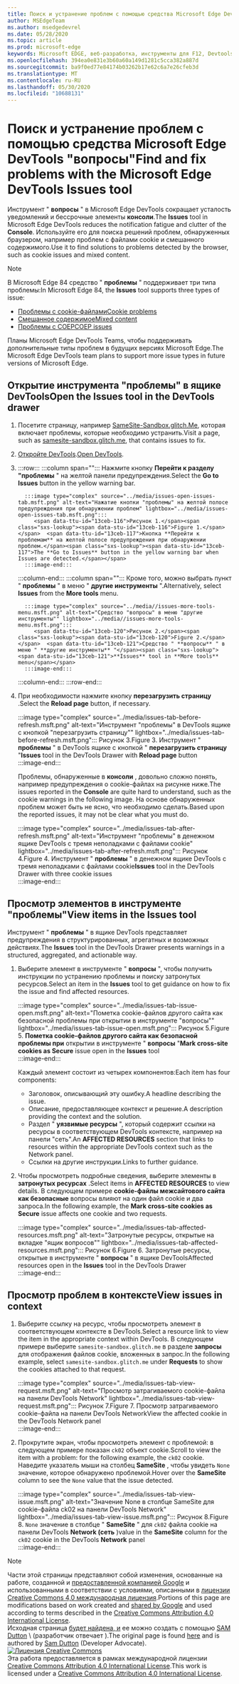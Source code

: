 ```yaml
---
title: Поиск и устранение проблем с помощью средства Microsoft Edge DevTools "вопросы"
author: MSEdgeTeam
ms.author: msedgedevrel
ms.date: 05/28/2020
ms.topic: article
ms.prod: microsoft-edge
keywords: Microsoft EDGE, веб-разработка, инструменты для F12, Devtools
ms.openlocfilehash: 394ea0e831e3b60a60a149d1281c5cca382a887d
ms.sourcegitcommit: ba9f0ed77e84174b03262b17e62c6a7e26cfeb3d
ms.translationtype: MT
ms.contentlocale: ru-RU
ms.lasthandoff: 05/30/2020
ms.locfileid: "10688131"
---
```

<!-- Copyright Sam Dutton 

   Licensed under the Apache License, Version 2.0 (the "License");
   you may not use this file except in compliance with the License.
   You may obtain a copy of the License at

       https://www.apache.org/licenses/LICENSE-2.0

   Unless required by applicable law or agreed to in writing, software
   distributed under the License is distributed on an "AS IS" BASIS,
   WITHOUT WARRANTIES OR CONDITIONS OF ANY KIND, either express or implied.
   See the License for the specific language governing permissions and
   limitations under the License.  -->  





# <span data-ttu-id="13ceb-103">Поиск и устранение проблем с помощью средства Microsoft Edge DevTools "вопросы"</span><span class="sxs-lookup"><span data-stu-id="13ceb-103">Find and fix problems with the Microsoft Edge DevTools Issues tool</span></span>   



<span data-ttu-id="13ceb-104">Инструмент " **вопросы** " в Microsoft Edge DevTools сокращает усталость уведомлений и бессрочные элементы **консоли**.</span><span class="sxs-lookup"><span data-stu-id="13ceb-104">The **Issues** tool in Microsoft Edge DevTools reduces the notification fatigue and clutter of the **Console**.</span></span>  <span data-ttu-id="13ceb-105">Используйте его для поиска решений проблем, обнаруженных браузером, например проблем с файлами cookie и смешанного содержимого.</span><span class="sxs-lookup"><span data-stu-id="13ceb-105">Use it to find solutions to problems detected by the browser, such as cookie issues and mixed content.</span></span>  

> [!NOTE]
> <span data-ttu-id="13ceb-106">В Microsoft Edge 84 средство " **проблемы** " поддерживает три типа проблемы:</span><span class="sxs-lookup"><span data-stu-id="13ceb-106">In Microsoft Edge 84, the **Issues** tool supports three types of issue:</span></span>  
> *   [<span data-ttu-id="13ceb-107">Проблемы с cookie-файлами</span><span class="sxs-lookup"><span data-stu-id="13ceb-107">Cookie problems</span></span>][MDNSameSiteCookies]  
> *   [<span data-ttu-id="13ceb-108">Смешанное содержимое</span><span class="sxs-lookup"><span data-stu-id="13ceb-108">Mixed content</span></span>][MDNMixedContent]  
> *   [<span data-ttu-id="13ceb-109">Проблемы с COEP</span><span class="sxs-lookup"><span data-stu-id="13ceb-109">COEP issues</span></span>][W3CCOEPSpec]
> 
> <span data-ttu-id="13ceb-110">Планы Microsoft Edge DevTools Teams, чтобы поддерживать дополнительные типы проблем в будущих версиях Microsoft Edge.</span><span class="sxs-lookup"><span data-stu-id="13ceb-110">The Microsoft Edge DevTools team plans to support more issue types in future versions of Microsoft Edge.</span></span>  

## <span data-ttu-id="13ceb-111">Открытие инструмента "проблемы" в ящике DevTools</span><span class="sxs-lookup"><span data-stu-id="13ceb-111">Open the Issues tool in the DevTools drawer</span></span>   

1.  <span data-ttu-id="13ceb-112">Посетите страницу, например [SameSite-Sandbox.glitch.Me][GlitchSamesiteSandbox], которая включает проблемы, которые необходимо устранить.</span><span class="sxs-lookup"><span data-stu-id="13ceb-112">Visit a page, such as [samesite-sandbox.glitch.me][GlitchSamesiteSandbox], that contains issues to fix.</span></span>  
1.  <span data-ttu-id="13ceb-113">[Откройте DevTools][DevtoolsOpen].</span><span class="sxs-lookup"><span data-stu-id="13ceb-113">[Open DevTools][DevtoolsOpen].</span></span>  
1.  :::row:::
       :::column span="":::
          <span data-ttu-id="13ceb-114">Нажмите кнопку **Перейти к разделу "проблемы** " на желтой панели предупреждения.</span><span class="sxs-lookup"><span data-stu-id="13ceb-114">Select the **Go to Issues** button in the yellow warning bar.</span></span>  
          
          :::image type="complex" source="../media/issues-open-issues-tab.msft.png" alt-text="Нажатие кнопки "проблемы" на желтой полосе предупреждения при обнаружении проблем" lightbox="../media/issues-open-issues-tab.msft.png":::
             <span data-ttu-id="13ceb-116">Рисунок 1.</span><span class="sxs-lookup"><span data-stu-id="13ceb-116">Figure 1.</span></span>  <span data-ttu-id="13ceb-117">Кнопка **Перейти к проблемам** на желтой полосе предупреждения при обнаружении проблем.</span><span class="sxs-lookup"><span data-stu-id="13ceb-117">The **Go to Issues** button in the yellow warning bar when Issues are detected.</span></span>  
          :::image-end:::  
       :::column-end:::
       :::column span="":::
          <span data-ttu-id="13ceb-118">Кроме того, можно выбрать пункт " **проблемы** " в меню " **другие инструменты** ".</span><span class="sxs-lookup"><span data-stu-id="13ceb-118">Alternatively, select **Issues** from the **More tools** menu.</span></span>  
          
          :::image type="complex" source="../media//issues-more-tools-menu.msft.png" alt-text="Средство "вопросы" в меню "другие инструменты"" lightbox="../media//issues-more-tools-menu.msft.png":::
             <span data-ttu-id="13ceb-120">Рисунок 2.</span><span class="sxs-lookup"><span data-stu-id="13ceb-120">Figure 2.</span></span>  <span data-ttu-id="13ceb-121">Средство " **вопросы** " в меню " **другие инструменты** "</span><span class="sxs-lookup"><span data-stu-id="13ceb-121">**Issues** tool in **More tools** menu</span></span>  
          :::image-end:::  
       :::column-end:::
    :::row-end:::
    
1.  <span data-ttu-id="13ceb-122">При необходимости нажмите кнопку **перезагрузить страницу** .</span><span class="sxs-lookup"><span data-stu-id="13ceb-122">Select the **Reload page** button, if necessary.</span></span>  
    
    :::image type="complex" source="../media/issues-tab-before-refresh.msft.png" alt-text="Инструмент "проблемы" в DevTools ящике с кнопкой "перезагрузить страницу"" lightbox="../media/issues-tab-before-refresh.msft.png":::
       <span data-ttu-id="13ceb-124">Рисунок 3.</span><span class="sxs-lookup"><span data-stu-id="13ceb-124">Figure 3.</span></span>  <span data-ttu-id="13ceb-125">Инструмент " **проблемы** " в DevTools ящике с кнопкой " **перезагрузить страницу** "</span><span class="sxs-lookup"><span data-stu-id="13ceb-125">**Issues** tool in the DevTools Drawer with **Reload page** button</span></span>  
    :::image-end:::  

    <span data-ttu-id="13ceb-126">Проблемы, обнаруженные в **консоли** , довольно сложно понять, например предупреждения о cookie-файлах на рисунке ниже.</span><span class="sxs-lookup"><span data-stu-id="13ceb-126">The issues reported in the **Console** are quite hard to understand, such as the cookie warnings in the following image.</span></span>  <span data-ttu-id="13ceb-127">На основе обнаруженных проблем может быть не ясно, что необходимо сделать.</span><span class="sxs-lookup"><span data-stu-id="13ceb-127">Based upon the reported issues, it may not be clear what you must do.</span></span>  
    
    :::image type="complex" source="../media/issues-tab-after-refresh.msft.png" alt-text="Инструмент "проблемы" в денежном ящике DevTools с тремя неполадками с файлами cookie" lightbox="../media/issues-tab-after-refresh.msft.png":::
       <span data-ttu-id="13ceb-129">Рисунок 4.</span><span class="sxs-lookup"><span data-stu-id="13ceb-129">Figure 4.</span></span>  <span data-ttu-id="13ceb-130">Инструмент " **проблемы** " в денежном ящике DevTools с тремя неполадками с файлами cookie</span><span class="sxs-lookup"><span data-stu-id="13ceb-130">**Issues** tool in the DevTools Drawer with three cookie issues</span></span>  
    :::image-end:::  
    
## <span data-ttu-id="13ceb-131">Просмотр элементов в инструменте "проблемы"</span><span class="sxs-lookup"><span data-stu-id="13ceb-131">View items in the Issues tool</span></span>   

<span data-ttu-id="13ceb-132">Инструмент " **проблемы** " в ящике DevTools представляет предупреждения в структурированных, агрегатных и возможных действиях.</span><span class="sxs-lookup"><span data-stu-id="13ceb-132">The **Issues** tool in the DevTools Drawer presents warnings in a structured, aggregated, and actionable way.</span></span>  

1.  <span data-ttu-id="13ceb-133">Выберите элемент в инструменте " **вопросы** ", чтобы получить инструкции по устранению проблемы и поиску затронутых ресурсов.</span><span class="sxs-lookup"><span data-stu-id="13ceb-133">Select an item in the **Issues** tool to get guidance on how to fix the issue and find affected resources.</span></span>  
    
    :::image type="complex" source="../media/issues-tab-issue-open.msft.png" alt-text="Пометка cookie-файлов другого сайта как безопасной проблемы при открытии в инструменте "вопросы"" lightbox="../media/issues-tab-issue-open.msft.png":::
       <span data-ttu-id="13ceb-135">Рисунок 5.</span><span class="sxs-lookup"><span data-stu-id="13ceb-135">Figure 5.</span></span>  <span data-ttu-id="13ceb-136">**Пометка cookie-файлов другого сайта как безопасной проблемы при** открытии в инструменте " **вопросы** "</span><span class="sxs-lookup"><span data-stu-id="13ceb-136">**Mark cross-site cookies as Secure** issue open in the **Issues** tool</span></span>  
    :::image-end:::  
    
    <span data-ttu-id="13ceb-137">Каждый элемент состоит из четырех компонентов:</span><span class="sxs-lookup"><span data-stu-id="13ceb-137">Each item has four components:</span></span>  
    
    *   <span data-ttu-id="13ceb-138">Заголовок, описывающий эту ошибку.</span><span class="sxs-lookup"><span data-stu-id="13ceb-138">A headline describing the issue.</span></span>  
    *   <span data-ttu-id="13ceb-139">Описание, предоставляющее контекст и решение.</span><span class="sxs-lookup"><span data-stu-id="13ceb-139">A description providing the context and the solution.</span></span>  
    *   <span data-ttu-id="13ceb-140">Раздел " **уязвимые ресурсы** ", который содержит ссылки на ресурсы в соответствующем DevTools контексте, например на панели "сеть".</span><span class="sxs-lookup"><span data-stu-id="13ceb-140">An **AFFECTED RESOURCES** section that links to resources within the appropriate DevTools context such as the Network panel.</span></span>  
    *   <span data-ttu-id="13ceb-141">Ссылки на другие инструкции.</span><span class="sxs-lookup"><span data-stu-id="13ceb-141">Links to further guidance.</span></span>  
    
1.  <span data-ttu-id="13ceb-142">Чтобы просмотреть подробные сведения, выберите элементы в **затронутых ресурсах** .</span><span class="sxs-lookup"><span data-stu-id="13ceb-142">Select items in **AFFECTED RESOURCES** to view details.</span></span>  <span data-ttu-id="13ceb-143">В следующем примере **cookie-файлы межсайтового сайта как безопасные** вопросы влияют на один файл cookie и два запроса.</span><span class="sxs-lookup"><span data-stu-id="13ceb-143">In the following example, the **Mark cross-site cookies as Secure** issue affects one cookie and two requests.</span></span>  
    
    :::image type="complex" source="../media/issues-tab-affected-resources.msft.png" alt-text="Затронутые ресурсы, открытые на вкладке "ящик вопросов"" lightbox="../media/issues-tab-affected-resources.msft.png":::
       <span data-ttu-id="13ceb-145">Рисунок 6.</span><span class="sxs-lookup"><span data-stu-id="13ceb-145">Figure 6.</span></span>  <span data-ttu-id="13ceb-146">Затронутые ресурсы, открытые в инструменте " **вопросы** " в ящике DevTools</span><span class="sxs-lookup"><span data-stu-id="13ceb-146">Affected resources open in the **Issues** tool in the DevTools Drawer</span></span>  
    :::image-end:::  
    
## <span data-ttu-id="13ceb-147">Просмотр проблем в контексте</span><span class="sxs-lookup"><span data-stu-id="13ceb-147">View issues in context</span></span>   

1.  <span data-ttu-id="13ceb-148">Выберите ссылку на ресурс, чтобы просмотреть элемент в соответствующем контексте в DevTools.</span><span class="sxs-lookup"><span data-stu-id="13ceb-148">Select a resource link to view the item in the appropriate context within DevTools.</span></span>  <span data-ttu-id="13ceb-149">В следующем примере выберите `samesite-sandbox.glitch.me` в разделе **запросы** для отображения файлов cookie, вложенных в запрос.</span><span class="sxs-lookup"><span data-stu-id="13ceb-149">In the following example, select `samesite-sandbox.glitch.me` under **Requests** to show the cookies attached to that request.</span></span>  
    
    :::image type="complex" source="../media/issues-tab-view-request.msft.png" alt-text="Просмотр затрагиваемого cookie-файла на панели DevTools Network" lightbox="../media/issues-tab-view-request.msft.png":::
       <span data-ttu-id="13ceb-151">Рисунок 7.</span><span class="sxs-lookup"><span data-stu-id="13ceb-151">Figure 7.</span></span>  <span data-ttu-id="13ceb-152">Просмотр затрагиваемого cookie-файла на панели DevTools Network</span><span class="sxs-lookup"><span data-stu-id="13ceb-152">View the affected cookie in the DevTools Network panel</span></span>  
    :::image-end:::  

1.  <span data-ttu-id="13ceb-153">Прокрутите экран, чтобы просмотреть элемент с проблемой: в следующем примере показан `ck02` объект cookie.</span><span class="sxs-lookup"><span data-stu-id="13ceb-153">Scroll to view the item with a problem: for the following example, the `ck02` cookie.</span></span>  <span data-ttu-id="13ceb-154">Наведите указатель мыши на столбец **SameSite** , чтобы увидеть `None` значение, которое обнаружено проблемой.</span><span class="sxs-lookup"><span data-stu-id="13ceb-154">Hover over the **SameSite** column to see the `None` value that the issue detected.</span></span>  
    
    :::image type="complex" source="../media/issues-tab-view-issue.msft.png" alt-text="Значение None в столбце SameSite для cookie-файла ck02 на панели DevTools Network" lightbox="../media/issues-tab-view-issue.msft.png":::
       <span data-ttu-id="13ceb-156">Рисунок 8.</span><span class="sxs-lookup"><span data-stu-id="13ceb-156">Figure 8.</span></span>  `None` <span data-ttu-id="13ceb-157">значение в столбце " **SameSite** " для `ck02` файла cookie на панели DevTools **Network (сеть** )</span><span class="sxs-lookup"><span data-stu-id="13ceb-157">value in the **SameSite** column for the `ck02` cookie in the DevTools **Network** panel</span></span>  
    :::image-end:::  

<!--## Feedback  -->  



<!-- image links -->  

<!-- links -->  

[DevtoolsOpen]: /microsoft-edge/devtools-guide-chromium/open "Открыть Microsoft Edge DevTools | Документы Microsoft"  

[GlitchSamesiteSandbox]: https://samesite-sandbox.glitch.me "Проверка файлов cookie SameSite | Цепь"  

[MDNSameSiteCookies]: https://developer.mozilla.org/docs/Web/HTTP/Headers/Set-Cookie/SameSite "SameSite cookie-файлы | MDN"  
[MDNMixedContent]: https://developer.mozilla.org/docs/Web/Security/Mixed_content "Смешанное содержимое | MDN"  

[W3CCOEPSpec]: https://wicg.github.io/cross-origin-embedder-policy "Политика внедрения для разных источников | Группа сообщества веб-Incubator"  

> [!NOTE]
> <span data-ttu-id="13ceb-163">Части этой страницы представляют собой изменения, основанные на работе, созданной и [предоставленной компанией Google][GoogleSitePolicies] и использованными в соответствии с условиями, описанными в [лицензии Creative Commons 4,0 международная лицензия][CCA4IL].</span><span class="sxs-lookup"><span data-stu-id="13ceb-163">Portions of this page are modifications based on work created and [shared by Google][GoogleSitePolicies] and used according to terms described in the [Creative Commons Attribution 4.0 International License][CCA4IL].</span></span>  
> <span data-ttu-id="13ceb-164">Исходная страница [будет найдена, и](https://developers.google.com/web/tools/chrome-devtools/issues/index) ее можно создать с помощью [SAM Dutton][SamDutton] \ (разработчик отвечает \).</span><span class="sxs-lookup"><span data-stu-id="13ceb-164">The original page is found [here](https://developers.google.com/web/tools/chrome-devtools/issues/index) and is authored by [Sam Dutton][SamDutton] \(Developer Advocate\).</span></span>  
[![Лицензия Creative Commons][CCby4Image]][CCA4IL]  
<span data-ttu-id="13ceb-166">Эта работа предоставляется в рамках международной лицензии [Creative Commons Attribution 4.0 International License][CCA4IL].</span><span class="sxs-lookup"><span data-stu-id="13ceb-166">This work is licensed under a [Creative Commons Attribution 4.0 International License][CCA4IL].</span></span>  

[CCA4IL]: https://creativecommons.org/licenses/by/4.0  
[CCby4Image]: https://i.creativecommons.org/l/by/4.0/88x31.png  
[GoogleSitePolicies]: https://developers.google.com/terms/site-policies  
[KayceBasques]: https://developers.google.com/web/resources/contributors/kaycebasques  
[SamDutton]: https://developers.google.com/web/resources/contributors/samdutton  
